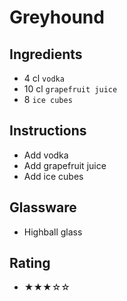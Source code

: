 # Greyhound

## Ingredients
- 4 cl `vodka`
- 10 cl `grapefruit juice`
- 8 `ice cubes`

## Instructions
- Add vodka
- Add grapefruit juice
- Add ice cubes

## Glassware
- Highball glass

## Rating
- ★★★☆☆